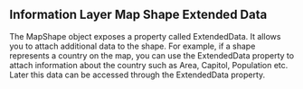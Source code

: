 ## Information Layer Map Shape Extended Data
The MapShape object exposes a property called ExtendedData. It allows you to attach additional data to the shape. For example, if a shape represents a country on the map, you can use the ExtendedData property to attach information about the country such as Area, Capitol, Population etc. Later this data can be accessed through the ExtendedData property.

[//]: <keywords:ExtendedPropertySet, ToolTip>